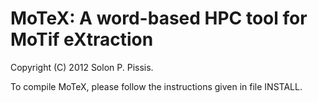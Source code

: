 MoTeX: A word-based HPC tool for MoTif eXtraction
=====

Copyright (C) 2012 Solon P. Pissis.

To compile MoTeX, please follow the instructions given in file INSTALL.
